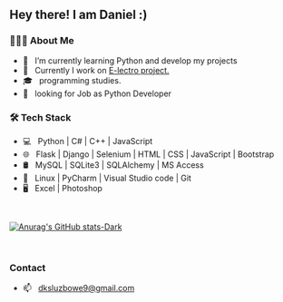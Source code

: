 <h2> Hey there! I am Daniel :)


<h3> 👨🏻‍💻 About Me </h3>

- 🔭 &nbsp; I’m currently learning Python and develop my projects
- 👷  &nbsp; Currently I work on <a href="https://github.com/dani37x/E-lectro"> E-lectro project. </a>
- 🎓 &nbsp; programming studies.
- 💼 &nbsp; looking for Job as Python Developer

<h3>🛠 Tech Stack</h3>

- 💻 &nbsp; Python  | C# | C++ | JavaScript  
- 🌐 &nbsp; Flask | Django | Selenium | HTML | CSS | JavaScript | Bootstrap 
- 🛢 &nbsp; MySQL | SQLite3 | SQLAlchemy | MS Access
- 🔧 &nbsp; Linux | PyCharm | Visual Studio code | Git
- 🖥 &nbsp;   Excel | Photoshop 

<br>

[![Anurag's GitHub stats-Dark](https://github-readme-stats.vercel.app/api?username=dani37x&show_icons=true&theme=dark#gh-dark-mode-only)](https://github.com/dani37x/github-readme-stats#gh-dark-mode-only)

</br>

<h3> Contact </h3>

- 📫 &nbsp; dksluzbowe9@gmail.com
